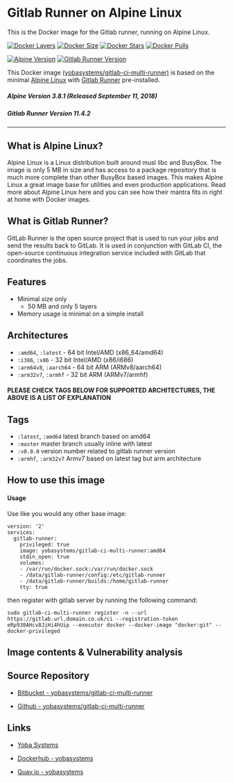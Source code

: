 # Gitlab Runner on Alpine Linux

This is the Docker image for the Gitlab runner, running on Alpine Linux.

[![Docker Layers](https://img.shields.io/badge/docker%20layers-5-blue.svg?maxAge=2592000?style=flat-square)](https://hub.docker.com/r/yobasystems/gitlab-ci-multi-runner/) [![Docker Size](https://img.shields.io/badge/docker%20size-50%20MB-blue.svg?maxAge=2592000?style=flat-square)](https://hub.docker.com/r/yobasystems/gitlab-ci-multi-runner/) [![Docker Stars](https://img.shields.io/docker/stars/yobasystems/gitlab-ci-multi-runner.svg?maxAge=2592000?style=flat-square)](https://hub.docker.com/r/yobasystems/gitlab-ci-multi-runner/) [![Docker Pulls](https://img.shields.io/docker/pulls/yobasystems/gitlab-ci-multi-runner.svg?maxAge=2592000?style=flat-square)](https://hub.docker.com/r/yobasystems/gitlab-ci-multi-runner/)

[![Alpine Version](https://img.shields.io/badge/alpine%20version-v3.8.1-green.svg?maxAge=2592000?style=flat-square)](http://alpinelinux.org/) [![Gitlab Runner Version](https://img.shields.io/badge/gitlabrunner%20version-v11.4.2-green.svg?maxAge=2592000?style=flat-square)](https://packages.gitlab.com/runner/gitlab-ci-multi-runner)



This Docker image [(yobasystems/gitlab-ci-multi-runner)](https://hub.docker.com/r/yobasystems/gitlab-ci-multi-runner/) is based on the minimal [Alpine Linux](http://alpinelinux.org/) with [Gitlab Runner](https://packages.gitlab.com/runner/gitlab-ci-multi-runner) pre-installed.

##### Alpine Version 3.8.1 (Released September 11, 2018)
##### Gitlab Runner Version 11.4.2

----

## What is Alpine Linux?
Alpine Linux is a Linux distribution built around musl libc and BusyBox. The image is only 5 MB in size and has access to a package repository that is much more complete than other BusyBox based images. This makes Alpine Linux a great image base for utilities and even production applications. Read more about Alpine Linux here and you can see how their mantra fits in right at home with Docker images.

## What is Gitlab Runner?
GitLab Runner is the open source project that is used to run your jobs and send the results back to GitLab. It is used in conjunction with GitLab CI, the open-source continuous integration service included with GitLab that coordinates the jobs.


## Features

  * Minimal size only
    * 50 MB and only 5 layers
  * Memory usage is minimal on a simple install

## Architectures

  * ```:amd64```, ```:latest``` - 64 bit Intel/AMD (x86_64/amd64)
  * ```:i386```, ```:x86``` - 32 bit Intel/AMD (x86/i686)
  * ```:arm64v8```, ```:aarch64``` - 64 bit ARM (ARMv8/aarch64)
  * ```:arm32v7```, ```:armhf``` - 32 bit ARM (ARMv7/armhf)

#### PLEASE CHECK TAGS BELOW FOR SUPPORTED ARCHITECTURES, THE ABOVE IS A LIST OF EXPLANATION

## Tags

  * ```:latest```, ```:amd64``` latest branch based on amd64
  * ```:master``` master branch usually inline with latest
  * ```:v0.0.0``` version number related to gitlab runner version
  * ```:armhf```, ```:arm32v7``` Armv7 based on latest tag but arm architecture

## How to use this image
#### Usage

Use like you would any other base image:

```
version: '2'
services:
  gitlab-runner:
    privileged: true
    image: yobasystems/gitlab-ci-multi-runner:amd64
    stdin_open: true
    volumes:
    - /var/run/docker.sock:/var/run/docker.sock
    - /data/gitlab-runner/config:/etc/gitlab-runner
    - /data/gitlab-runner/builds:/home/gitlab-runner
    tty: true
```

then register with gitlab server by running the following command:

```
sudo gitlab-ci-multi-runner register -n --url https://gitlab.url.domain.co.uk/ci --registration-token eRp938AHcv8JiHi4hUip --executor docker --docker-image "docker:git" --docker-privileged

```

## Image contents & Vulnerability analysis


## Source Repository

* [Bitbucket - yobasystems/gitlab-ci-multi-runner](https://bitbucket.org/yobasystems/gitlab-ci-multi-runner/)

* [Github - yobasystems/gitlab-ci-multi-runner](https://github.com/yobasystems/gitlab-ci-multi-runner)

## Links

* [Yoba Systems](https://www.yobasystems.co.uk/)

* [Dockerhub - yobasystems](https://hub.docker.com/u/yobasystems/)

* [Quay.io - yobasystems](https://quay.io/organization/yobasystems)
